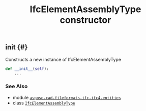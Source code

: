 ﻿---
title: IfcElementAssemblyType constructor
second_title: Aspose.CAD for Python via .NET API References
description: 
type: docs
weight: 10
url: /python-net/aspose.cad.fileformats.ifc.ifc4.entities/ifcelementassemblytype/__init__/
is_root: false
---

## __init__ {#}

Constructs a new instance of IfcElementAssemblyType



```python
def __init__(self):
    ...
```





### See Also
* module [`aspose.cad.fileformats.ifc.ifc4.entities`](../../)
* class [`IfcElementAssemblyType`](/cad/python-net/aspose.cad.fileformats.ifc.ifc4.entities/ifcelementassemblytype)
